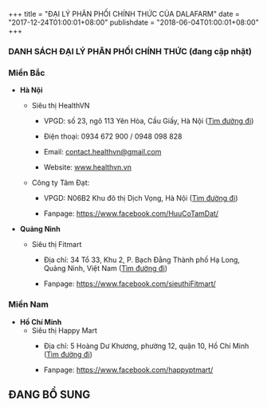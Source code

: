+++
title = "ĐẠI LÝ PHÂN PHỐI CHÍNH THỨC CỦA DALAFARM"
date = "2017-12-24T01:00:01+08:00"
publishdate = "2018-06-04T01:00:01+08:00"
+++

### DANH SÁCH ĐẠI LÝ PHÂN PHỐI CHÍNH THỨC (đang cập nhật)

### Miền Bắc
  * **Hà Nội**
    * Siêu thị HealthVN
      * VPGD: số 23, ngõ 113 Yên Hòa, Cầu Giấy, Hà Nội (<a href="https://www.google.com/maps/place/s%E1%BB%91+23,+113+Ng%C3%B5+158,+Y%C3%AAn+Ho%C3%A0,+C%E1%BA%A7u+Gi%E1%BA%A5y,+H%C3%A0+N%E1%BB%99i,+Vi%E1%BB%87t+Nam/@21.0219487,105.7956173,17z/data=!3m1!4b1!4m5!3m4!1s0x3135ab5b11ef447b:0x66b35ffdf69b6b0b!8m2!3d21.0219437!4d105.7978113" target="_blank">Tìm đường đi</a>)
      
      * Điện thoại: 0934 672 900 / 0948 098 828
      
      * Email: contact.healthvn@gmail.com
      
      * Website: www.healthvn.vn 
    
    * Công ty Tâm Đạt:
      * VPGD: N06B2 Khu đô thị Dịch Vọng, Hà Nội (<a href="https://www.google.com/maps/search/N06B2+Khu+%C4%91%C3%B4+th%E1%BB%8B+D%E1%BB%8Bch+V%E1%BB%8Dng+Hanoi,+Vietnam/@21.0343371,105.7843803,15z/data=!3m1!4b1" target="_blank">Tìm đường đi</a>)
      
      * Fanpage: https://www.facebook.com/HuuCoTamDat/
  
  * **Quảng Ninh**
    * Siêu thị Fitmart
      * Địa chỉ: 34 Tổ 33, Khu 2, P. Bạch Đằng Thành phố Hạ Long, Quảng Ninh, Việt Nam (<a href="https://www.google.com/maps/place/Fit+Mart/@20.952225,107.078006,17z/data=!3m1!4b1!4m5!3m4!1s0x314a583f012582b5:0xc82240eac25bc601!8m2!3d20.95222!4d107.0802" target="_blank">Tìm đường đi</a>)
  
      * Fanpage: https://www.facebook.com/sieuthiFitmart/
      
### Miền Nam
  * **Hồ Chí Minh**
    * Siêu thị Happy Mart 
      * Địa chỉ: 5 Hoàng Dư Khương, phường 12, quận 10, Hồ Chí Minh (<a href="https://www.google.com/maps/place/5+Ho%C3%A0ng+D%C6%B0+Kh%C6%B0%C6%A1ng,+Ph%C6%B0%E1%BB%9Dng+12,+Qu%E1%BA%ADn+10,+H%E1%BB%93+Ch%C3%AD+Minh/@10.7753561,106.6697507,17z/data=!3m1!4b1!4m5!3m4!1s0x31752ed938b9a2eb:0x5f6f39b64233e8d!8m2!3d10.7753561!4d106.6719394" target="_blank">Tìm đường đi</a>)
      
      * Fanpage: https://www.facebook.com/happyptmart/
      
## ĐANG BỔ SUNG